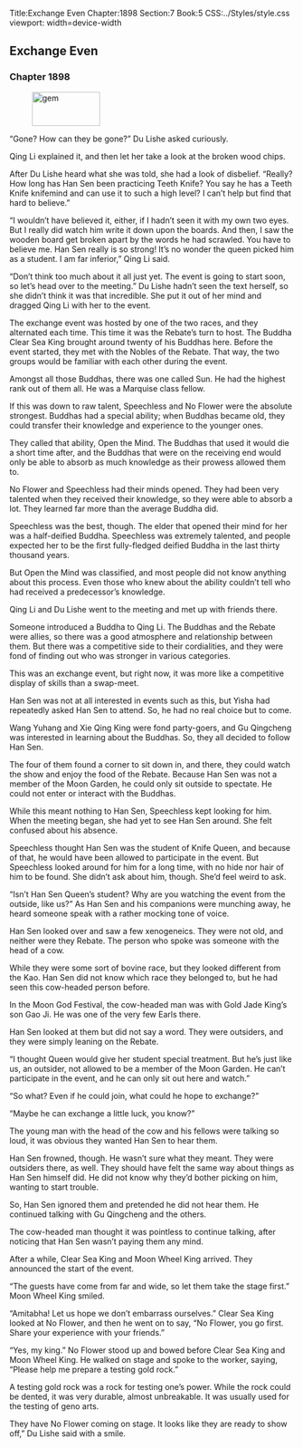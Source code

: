 Title:Exchange Even 
Chapter:1898 
Section:7 
Book:5 
CSS:../Styles/style.css 
viewport: width=device-width
  
## Exchange Even
### Chapter 1898 
<figure>
	<img src="../Images/gem.gif" alt="gem" id="gem" width="120" height="60" />
</figure>
  

  
  “Gone? How can they be gone?” Du Lishe asked curiously.

Qing Li explained it, and then let her take a look at the broken wood chips.

After Du Lishe heard what she was told, she had a look of disbelief. “Really? How long has Han Sen been practicing Teeth Knife? You say he has a Teeth Knife knifemind and can use it to such a high level? I can’t help but find that hard to believe.”

“I wouldn’t have believed it, either, if I hadn’t seen it with my own two eyes. But I really did watch him write it down upon the boards. And then, I saw the wooden board get broken apart by the words he had scrawled. You have to believe me. Han Sen really is so strong! It’s no wonder the queen picked him as a student. I am far inferior,” Qing Li said.

“Don’t think too much about it all just yet. The event is going to start soon, so let’s head over to the meeting.” Du Lishe hadn’t seen the text herself, so she didn’t think it was that incredible. She put it out of her mind and dragged Qing Li with her to the event.

The exchange event was hosted by one of the two races, and they alternated each time. This time it was the Rebate’s turn to host. The Buddha Clear Sea King brought around twenty of his Buddhas here. Before the event started, they met with the Nobles of the Rebate. That way, the two groups would be familiar with each other during the event.

Amongst all those Buddhas, there was one called Sun. He had the highest rank out of them all. He was a Marquise class fellow.

If this was down to raw talent, Speechless and No Flower were the absolute strongest. Buddhas had a special ability; when Buddhas became old, they could transfer their knowledge and experience to the younger ones.

They called that ability, Open the Mind. The Buddhas that used it would die a short time after, and the Buddhas that were on the receiving end would only be able to absorb as much knowledge as their prowess allowed them to.

No Flower and Speechless had their minds opened. They had been very talented when they received their knowledge, so they were able to absorb a lot. They learned far more than the average Buddha did.

Speechless was the best, though. The elder that opened their mind for her was a half-deified Buddha. Speechless was extremely talented, and people expected her to be the first fully-fledged deified Buddha in the last thirty thousand years.

But Open the Mind was classified, and most people did not know anything about this process. Even those who knew about the ability couldn’t tell who had received a predecessor’s knowledge.

Qing Li and Du Lishe went to the meeting and met up with friends there.

Someone introduced a Buddha to Qing Li. The Buddhas and the Rebate were allies, so there was a good atmosphere and relationship between them. But there was a competitive side to their cordialities, and they were fond of finding out who was stronger in various categories.

This was an exchange event, but right now, it was more like a competitive display of skills than a swap-meet.

Han Sen was not at all interested in events such as this, but Yisha had repeatedly asked Han Sen to attend. So, he had no real choice but to come.

Wang Yuhang and Xie Qing King were fond party-goers, and Gu Qingcheng was interested in learning about the Buddhas. So, they all decided to follow Han Sen.

The four of them found a corner to sit down in, and there, they could watch the show and enjoy the food of the Rebate. Because Han Sen was not a member of the Moon Garden, he could only sit outside to spectate. He could not enter or interact with the Buddhas.

While this meant nothing to Han Sen, Speechless kept looking for him. When the meeting began, she had yet to see Han Sen around. She felt confused about his absence.

Speechless thought Han Sen was the student of Knife Queen, and because of that, he would have been allowed to participate in the event. But Speechless looked around for him for a long time, with no hide nor hair of him to be found. She didn’t ask about him, though. She’d feel weird to ask.

“Isn’t Han Sen Queen’s student? Why are you watching the event from the outside, like us?” As Han Sen and his companions were munching away, he heard someone speak with a rather mocking tone of voice.

Han Sen looked over and saw a few xenogeneics. They were not old, and neither were they Rebate. The person who spoke was someone with the head of a cow.

While they were some sort of bovine race, but they looked different from the Kao. Han Sen did not know which race they belonged to, but he had seen this cow-headed person before.

In the Moon God Festival, the cow-headed man was with Gold Jade King’s son Gao Ji. He was one of the very few Earls there.

Han Sen looked at them but did not say a word. They were outsiders, and they were simply leaning on the Rebate.

“I thought Queen would give her student special treatment. But he’s just like us, an outsider, not allowed to be a member of the Moon Garden. He can’t participate in the event, and he can only sit out here and watch.”

“So what? Even if he could join, what could he hope to exchange?”

“Maybe he can exchange a little luck, you know?”

The young man with the head of the cow and his fellows were talking so loud, it was obvious they wanted Han Sen to hear them.

Han Sen frowned, though. He wasn’t sure what they meant. They were outsiders there, as well. They should have felt the same way about things as Han Sen himself did. He did not know why they’d bother picking on him, wanting to start trouble.

So, Han Sen ignored them and pretended he did not hear them. He continued talking with Gu Qingcheng and the others.

The cow-headed man thought it was pointless to continue talking, after noticing that Han Sen wasn’t paying them any mind.

After a while, Clear Sea King and Moon Wheel King arrived. They announced the start of the event.

“The guests have come from far and wide, so let them take the stage first.” Moon Wheel King smiled.

“Amitabha! Let us hope we don’t embarrass ourselves.” Clear Sea King looked at No Flower, and then he went on to say, “No Flower, you go first. Share your experience with your friends.”

“Yes, my king.” No Flower stood up and bowed before Clear Sea King and Moon Wheel King. He walked on stage and spoke to the worker, saying, “Please help me prepare a testing gold rock.”

A testing gold rock was a rock for testing one’s power. While the rock could be dented, it was very durable, almost unbreakable. It was usually used for the testing of geno arts.

They have No Flower coming on stage. It looks like they are ready to show off,” Du Lishe said with a smile.
